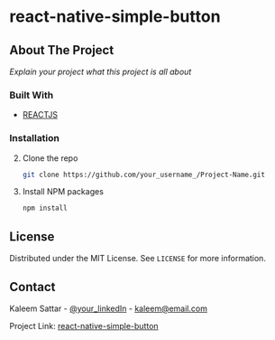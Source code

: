 # react-native-simple-button

## About The Project

*Explain your project what this project is all about*

### Built With

* [REACTJS](https://)

### Installation


2. Clone the repo
   ```sh
   git clone https://github.com/your_username_/Project-Name.git
   ```
3. Install NPM packages
   ```sh
   npm install
   ```

<!-- USAGE EXAMPLES -->
## License

Distributed under the MIT License. See `LICENSE` for more information.



<!-- CONTACT -->
## Contact

Kaleem Sattar - [@your_linkedIn](https://www.linkedin.com/in/kaleem-sattar-8b57a911a/) - kaleem@email.com

Project Link: [react-native-simple-button](https://github.com/kaleem213/react-native-simple-button)

